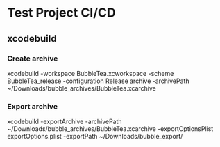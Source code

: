 # Test Project CI/CD

## xcodebuild 

### Create archive
xcodebuild -workspace BubbleTea.xcworkspace  -scheme BubbleTea_release  -configuration Release archive -archivePath ~/Downloads/bubble_archives/BubbleTea.xcarchive

### Export archive
xcodebuild -exportArchive -archivePath ~/Downloads/bubble_archives/BubbleTea.xcarchive 
     -exportOptionsPlist exportOptions.plist -exportPath ~/Downloads/bubble_export/